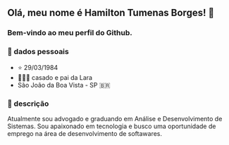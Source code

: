 ## Olá, meu nome é Hamilton Tumenas Borges! 👋
### Bem-vindo ao meu perfil do Github.

###  🔶 dados pessoais 
- ⭐ 29/03/1984 
- 👨‍👩‍👧 casado e pai da Lara
- São João da Boa Vista - SP 🇧🇷

### 🔶 descrição 
Atualmente sou advogado e graduando em Análise e Desenvolvimento de Sistemas. Sou apaixonado em tecnologia e busco uma oportunidade de emprego na área de desenvolvimento de softawares.
